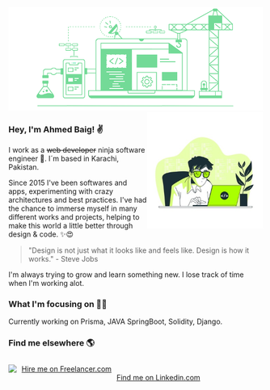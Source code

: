 ![banner](https://github.com/ahmedbaig/ahmedbaig/blob/master/assets/banner.png)
<img align='right' src="https://github.com/ahmedbaig/ahmedbaig/blob/master/assets/coder.jpg" width="230">
### Hey, I'm Ahmed Baig! ✌

I work as a ~~web developer~~ ninja software engineer 💪. I´m based in Karachi, Pakistan.

Since 2015 I've been softwares and apps, experimenting with crazy architectures and best practices. I've had the chance to immerse myself in many different works and projects, helping to make this world a little better through design & code. ✨😍

> "Design is not just what it looks like and feels like. Design is how it works." - Steve Jobs

I'm always trying to grow and learn something new. I lose track of time when I'm working alot.

### What I'm focusing on 👨‍💻

Currently working on Prisma, JAVA SpringBoot, Solidity, Django.<br />

### Find me elsewhere 🌎


<div>
    <img src="https://www.freelancer.com/static/css/images/landingpage/hireme-widget-builder/fl-bird-icon.png" style="clear:left;float:left;margin: 10px 0;">
    <a href="https://www.freelancer.com/affiliates/email/9094453/" style="display: block;text-decoration: underline;margin: 10px 0 10px 10px;vertical-align: middle;height: 21px;float: left">Hire me on Freelancer.com</a>
    <img src="//t.flnwdgt.com/1px.gif?username=ahmedbaig97&amp;en=externalHireme&amp;method=img&amp;label=hiremeEmailImpression&amp;ip=202.47.36.32&amp;type=emailSignature" alt="" style="float:left;">
    <br/>
    <a href="ttps://www.linkedin.com/in/muAhmedBaig/" style="display: block;text-decoration: underline;margin: 10px 0 10px 10px;vertical-align: middle;height: 21px;float: left">Find me on Linkedin.com</a>
    <img src="https://img.shields.io/badge/-LinkedIn-blue?style=flat-square&logo=Linkedin&logoColor=white&link=https://www.linkedin.com/in/ahmedbaig1/" alt="" style="float:left;">
</div>
